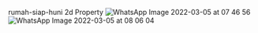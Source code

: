 rumah-siap-huni
2d Property
![WhatsApp Image 2022-03-05 at 07 46 56](https://user-images.githubusercontent.com/100977530/156860236-1c3a00c5-53fd-4261-8143-3d0fc2eb9cbc.jpeg)
![WhatsApp Image 2022-03-05 at 08 06 04](https://user-images.githubusercontent.com/100977530/156861408-6ad5a564-12bc-4a15-94f0-8df380e7cd18.jpeg)
